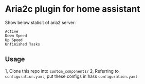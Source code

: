 # Aria2c plugin for home assistant
Show below statisit of aria2 server:
```
Active
Down Speed
Up Speed
Unfinished Tasks
```

## Usage
1, Clone this repo into `custom_components/`
2, Referring to `configuration.yaml`, put these configs in hass `configuration.yaml` 

